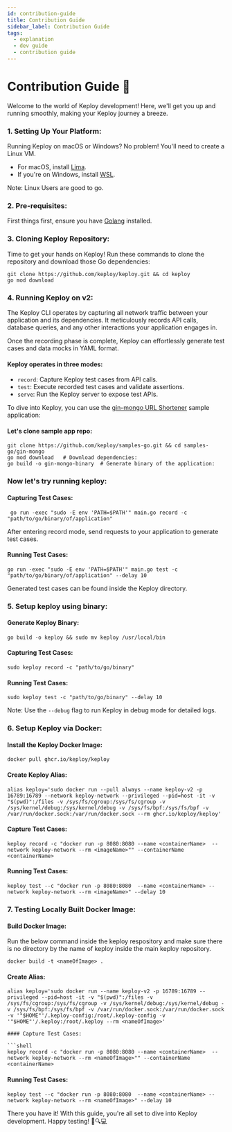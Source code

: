 ```yaml
---
id: contribution-guide
title: Contribution Guide
sidebar_label: Contribution Guide
tags:
  - explanation
  - dev guide
  - contribution guide
---
```


# Contribution Guide 🚀

Welcome to the world of Keploy development! Here, we'll get you up and running smoothly, making your Keploy journey a breeze.

### 1. **Setting Up Your Platform**:

Running Keploy on macOS or Windows? No problem! You'll need to create a Linux VM.

- For macOS, install [Lima](https://github.com/lima-vm/lima#installation).
- If you're on Windows, install [WSL](https://learn.microsoft.com/en-us/windows/wsl/install).

Note: Linux Users are good to go.

### 2. **Pre-requisites**:

First things first, ensure you have [Golang](https://go.dev/doc/install) installed.

### 3. **Cloning Keploy Repository**:

Time to get your hands on Keploy! Run these commands to clone the repository and download those Go dependencies:

```shell
git clone https://github.com/keploy/keploy.git && cd keploy
go mod download
```

### 4. Running Keploy on v2:

The Keploy CLI operates by capturing all network traffic between your application and its dependencies.
It meticulously records API calls, database queries, and any other interactions your application engages in.

Once the recording phase is complete, Keploy can effortlessly generate test cases and data mocks in YAML format.

#### Keploy operates in three modes:

- `record`: Capture Keploy test cases from API calls.
- `test`: Execute recorded test cases and validate assertions.
- `serve`: Run the Keploy server to expose test APIs.

To dive into Keploy, you can use the [gin-mongo URL Shortener](https://github.com/keploy/samples-go/tree/main/gin-mongo) sample application:

#### Let's clone sample app repo:

```shell
git clone https://github.com/keploy/samples-go.git && cd samples-go/gin-mongo
go mod download   # Download dependencies:
go build -o gin-mongo-binary  # Generate binary of the application:
```

### Now let's try running keploy:

#### Capturing Test Cases:

```shell
 go run -exec "sudo -E env 'PATH=$PATH'" main.go record -c "path/to/go/binary/of/application"
```

After entering record mode, send requests to your application to generate test cases.

#### Running Test Cases:

```shell
go run -exec "sudo -E env 'PATH=$PATH'" main.go test -c "path/to/go/binary/of/application" --delay 10
```

Generated test cases can be found inside the Keploy directory.

### 5. Setup keploy using binary:

#### Generate Keploy Binary:

```shell
go build -o keploy && sudo mv keploy /usr/local/bin
```

#### Capturing Test Cases:

```shell
sudo keploy record -c "path/to/go/binary"
```

#### Running Test Cases:

```shell
sudo keploy test -c "path/to/go/binary" --delay 10
```

Note: Use the `--debug` flag to run Keploy in debug mode for detailed logs.

### 6. Setup Keploy via Docker:

#### Install the Keploy Docker Image:

```shell
docker pull ghcr.io/keploy/keploy
```

#### Create Keploy Alias:

```shell
alias keploy='sudo docker run --pull always --name keploy-v2 -p 16789:16789 --network keploy-network --privileged --pid=host -it -v "$(pwd)":/files -v /sys/fs/cgroup:/sys/fs/cgroup -v /sys/kernel/debug:/sys/kernel/debug -v /sys/fs/bpf:/sys/fs/bpf -v /var/run/docker.sock:/var/run/docker.sock --rm ghcr.io/keploy/keploy'
```

#### Capture Test Cases:

```shell
keploy record -c "docker run -p 8080:8080 --name <containerName>  --network keploy-network --rm <imageName>"" --containerName  <containerName>
```

#### Running Test Cases:

```shell
keploy test --c "docker run -p 8080:8080  --name <containerName> --network keploy-network --rm <imageName>" --delay 10
```

### 7. Testing Locally Built Docker Image:

#### Build Docker Image:

Run the below command inside the keploy respository and make sure there is no directory by the name of keploy inside the main keploy repository.

```shell
docker build -t <nameOfImage> .
```

#### Create Alias:

````shell
alias keploy='sudo docker run --name keploy-v2 -p 16789:16789 --privileged --pid=host -it -v "$(pwd)":/files -v /sys/fs/cgroup:/sys/fs/cgroup -v /sys/kernel/debug:/sys/kernel/debug -v /sys/fs/bpf:/sys/fs/bpf -v /var/run/docker.sock:/var/run/docker.sock -v '"$HOME"'/.keploy-config:/root/.keploy-config -v '"$HOME"'/.keploy:/root/.keploy --rm <nameOfImage>'

#### Capture Test Cases:

```shell
keploy record -c "docker run -p 8080:8080 --name <containerName>  --network keploy-network --rm <nameOfImage>"" --containerName  <containerName>
````

#### Running Test Cases:

```shell
keploy test --c "docker run -p 8080:8080  --name <containerName> --network keploy-network --rm <nameOfImage>" --delay 10
```

There you have it! With this guide, you're all set to dive into Keploy development. Happy testing! 🧪🔍💻
